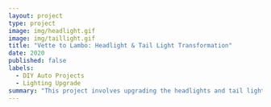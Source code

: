 ```yaml
---
layout: project
type: project
image: img/headlight.gif
image: img/taillight.gif
title: "Vette to Lambo: Headlight & Tail Light Transformation"
date: 2020
published: false
labels:
  - DIY Auto Projects
  - Lighting Upgrade
summary: "This project involves upgrading the headlights and tail lights of a Corvette with high-quality Lamborghini aftermarket parts."
---
```


